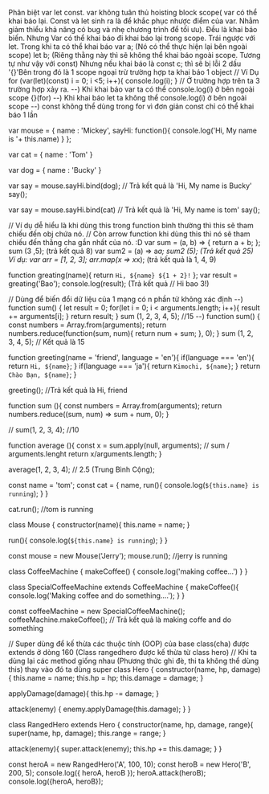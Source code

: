 <!-- // Hoisting -->
Phân biệt var let const.
var không tuân thủ hoisting block scope( var có thể khai báo lại. Const và let sinh ra là để khắc phục nhược điểm của var. Nhằm giảm thiểu khả năng có bug và nhẹ chương trình để tối ưu).
Đều là khai báo biến. Nhưng
Var có thể khai báo đi khai báo lại trong scope. Trái ngược với let. Trong khi ta có thể khai báo
var a; (Nó có thể thực hiện lại bên ngoài scope)
let b;  (Riêng thằng này thì sẽ không thể khai báo ngoài scope. Tương tự như vậy với const)
Nhưng nếu khai báo là const c; thì sẽ bị lỗi
2 dấu '{}'Bên trong đó là 1 scope ngoại trừ trường hợp ta khai báo 1 object
// Ví Dụ
for (var(let)(const) i = 0; i <5; i++){
    console.log(i);
}
// Ở trường hợp trên ta 3 trường hợp xảy ra.
--) Khi khai báo var ta có thể console.log(i) ở bên ngoài scope {}(for)
--) Khi khai báo let ta không thể console.log(i) ở bên ngoài scope
--) const không thể dùng trong for vì đơn giản const chỉ có thể khai báo 1 lần
<!-- Function Content và method .bind()-->
var mouse = {
  name : 'Mickey',
  sayHi: function(){
    console.log('Hi, My name is '+ this.name)
  }
};

var cat = {
  name : 'Tom'
}

var dog = {
  name : 'Bucky'
}

var say = mouse.sayHi.bind(dog);
// Trả kết quả là 'Hi, My name is Bucky'
say();

var say = mouse.sayHi.bind(cat)
// Trả kết quả là 'Hi, My name is tom'
say();
<!-- Arrow Function -->
// Ví dụ dễ hiểu là khi dùng this trong function bình thường thì this sẽ tham chiếu đến obj chứa nó.
// Còn arrow function khi dùng this thì nó sẽ tham chiếu đến thằng cha gần nhất của nó. :D
var sum = (a, b) => {
  return a + b;
};
sum (3 ,5);  (trả kết quả 8)
var sum2 = (a) => a*a;
sum2 (5);   (Trả kết quả 25)
Ví dụ: 
var arr = [1, 2, 3];
arr.map(x => x*x);  (trả kết quả là 1, 4, 9)
<!-- Template String -->
function greating(name){
  return `Hi, ${name} ${1 + 2}!`
};
var result = greating('Bao');
console.log(result);  (Trả kết quả // Hi bao 3!)
<!-- Arguments -->
// Dùng để biến đổi dữ liệu của 1 mạng có n phần tử không xác định
--) function sum() {
      let result = 0;
      for(let i = 0; i < arguments.length; i++){
        result += arguments[i];
      }
    return result;
    }
    sum (1, 2, 3, 4, 5); //15
--) function sum() {
      const numbers = Array.from(arguments);
      return numbers.reduce(function(sum, num){
        return num + sum;
      }, 0);
    }
    sum (1, 2, 3, 4, 5);  // Kết quả là 15
<!-- Default Parameters -->
function greeting(name = 'friend', language = 'en'){
  if(language === 'en'){
    return `Hi, ${name}`;
  }
  if(language === 'ja'){
    return `Kimochi, ${name}`;
  }
  return `Chào Bạn, ${name}`;
}

greeting();  //Trả kết quả là Hi, friend
<!-- Apply -->
function sum (){
  const numbers = Array.from(arguments);
  return numbers.reduce((sum, num) => sum + num, 0);
}

// sum(1, 2, 3, 4);   //10

function average (){
  const x = sum.apply(null, arguments);
  // sum / arguments.lenght
  return x/arguments.length;
}

average(1, 2, 3, 4);   // 2.5 (Trung Bình Cộng);
<!-- Enhanced object literals -->
const name = 'tom';
const cat = {
  name,
  run(){
    console.log(`${this.name} is running`);
  }
}

cat.run();  //tom is running
<!-- Class -->
class Mouse {
  constructor(name){
    this.name = name;
  }

  run(){
    console.log(`${this.name} is running`);
  }
}

const mouse = new Mouse('Jerry');
mouse.run();    //jerry is running
<!-- Phương thức ghi đè -->
class CoffeeMachine {
  makeCoffee() {
    console.log('making coffee...')
  }
}

class SpecialCoffeeMachine extends CoffeeMachine {
  makeCoffee(){
    console.log('Making coffee and do something....');
  }
}

const coffeeMachine = new SpecialCoffeeMachine();
coffeeMachine.makeCoffee();
// Trả kết quả là making coffe and do something
<!-- Super -->
// Super dùng để kế thừa các thuộc tính (OOP) của base class(cha) được extends ở dòng 160 (Class rangedhero được kế thừa từ class hero)
// Khi ta dùng lại các method giống nhau (Phương thức ghi đè, thi ta không thể dùng this) thay vào đó ta dùng super
class Hero {
  constructor(name, hp, damage){
    this.name = name;
    this.hp = hp;
    this.damage = damage;
  }

  applyDamage(damage){
    this.hp -= damage;
  }

  attack(enemy) {
    enemy.applyDamage(this.damage);
  }
}

class RangedHero extends Hero {
  constructor(name, hp, damage, range){
    super(name, hp, damage);
    this.range = range;
  }

  attack(enemy){
    super.attack(enemy);
    this.hp += this.damage;
  }
}

const heroA = new RangedHero('A', 100, 10);
const heroB = new Hero('B', 200, 5);
console.log({ heroA, heroB });
heroA.attack(heroB);
console.log({heroA, heroB});